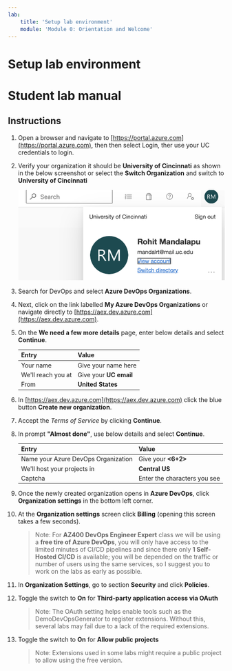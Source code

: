 ```yaml
---
lab:
    title: 'Setup lab environment'
    module: 'Module 0: Orientation and Welcome'
---
```


# Setup lab environment

# Student lab manual

## Instructions

1. Open a browser and navigate to [https://portal.azure.com](https://portal.azure.com), then then select Login, ther use your UC credentials to login.

1. Verify your organization it should be **University of Cincinnati** as shown in the below screenshot or select the **Switch Organization** and switch to **University of Cincinnati**

    ![Create Project](images/organization-verify.png)

1. Search for DevOps and select **Azure DevOps Organizations**.

1. Next, click on the link labelled **My Azure DevOps Organizations** or navigate directly to [https://aex.dev.azure.com](https://aex.dev.azure.com).

1. On the **We need a few more details** page, enter below details and select **Continue**.

    | Entry | Value |
    | -- | -- |
    | Your name | Give your name here |
    | We'll reach you at | Give your **UC email** |
    | From | **United States** |

1. In [https://aex.dev.azure.com](https://aex.dev.azure.com) click the blue button **Create new organization**.
1. Accept the *Terms of Service* by clicking **Continue**.
1. In prompt **"Almost done"**, use below details and select **Continue**.

    | Entry | Value |
    | -- | -- |
    | Name your Azure DevOps Organization | Give your **<6+2>**|
    | We'll host your projects in | **Central US** |
    | Captcha | Enter the characters you see |

1. Once the newly created organization opens in **Azure DevOps**, click **Organization settings** in the bottom left corner.

1. At the **Organization settings** screen click **Billing** (opening this screen takes a few seconds).

    > Note: For **AZ400 DevOps Engineer Expert** class we will be using a **free tire of Azure DevOps**, you will only have access to the limited minutes of CI/CD pipelines and since there only **1 Self-Hosted CI/CD** is available; you will be depended on the traffic or number of users using the same services, so I suggest you to work on the labs as early as possible.

1. In **Organization Settings**, go to section **Security** and click **Policies**.

1. Toggle the switch to **On** for **Third-party application access via OAuth**
    > Note: The OAuth setting helps enable tools such as the DemoDevOpsGenerator to register extensions. Without this, several labs may fail due to a lack of the required extensions.

1. Toggle the switch to **On** for **Allow public projects**
    > Note: Extensions used in some labs might require a public project to allow using the free version.
